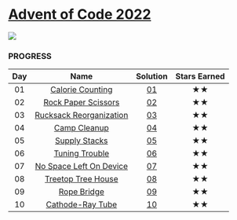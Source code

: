 # [Advent of Code 2022](https://adventofcode.com/2022)

![](https://img.shields.io/badge/stars%20⭐-20-yellow)

### PROGRESS

| Day | Name | Solution | Stars Earned |
| :-: | :------------------------------------------------------------: | :------: | :----------: |
| 01 |    [Calorie Counting](https://adventofcode.com/2022/day/1)     | [01](01) | ★★ |
| 02 |   [Rock Paper Scissors](https://adventofcode.com/2022/day/2)   | [02](02) | ★★ |
| 03 | [Rucksack Reorganization](https://adventofcode.com/2022/day/3) | [03](03) | ★★ |
| 04 |      [Camp Cleanup](https://adventofcode.com/2022/day/4)       | [04](04) | ★★ |
| 05 |      [Supply Stacks](https://adventofcode.com/2022/day/5)      | [05](05) | ★★ |
| 06 |     [Tuning Trouble](https://adventofcode.com/2022/day/6)      | [06](06) | ★★ |
| 07 | [No Space Left On Device](https://adventofcode.com/2022/day/7) | [07](07) | ★★ |
| 08 |   [Treetop Tree House](https://adventofcode.com/2022/day/8)    | [08](08) | ★★ |
| 09 |       [Rope Bridge](https://adventofcode.com/2022/day/9)       | [09](09) | ★★ |
| 10 |  [Cathode-Ray Tube](https://adventofcode.com/2022/day/10)      | [10](10) | ★★ |
